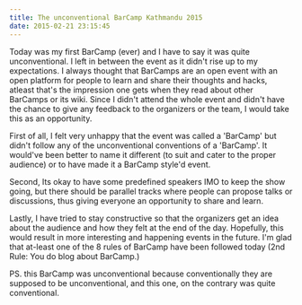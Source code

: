 ```yaml
---
title: The unconventional BarCamp Kathmandu 2015
date: 2015-02-21 23:15:45
---
```

Today was my first BarCamp (ever) and I have to say it was quite unconventional. I left in between the event as it didn't rise up to my expectations. I always thought that BarCamps are an open event with an open platform for people to learn and share their thoughts and hacks, atleast that's the impression one gets when they read about other BarCamps or its wiki. Since I didn't attend the whole event and didn't have the chance to give any feedback to the organizers or the team, I would take this as an opportunity.

First of all, I felt very unhappy that the event was called a 'BarCamp' but didn't follow any of the unconventional conventions of a 'BarCamp'. It would've been better to name it different (to suit and cater to the proper audience) or to have made it a BarCamp style'd event.

Second, Its okay to have some predefined speakers IMO to keep the show going, but there should be parallel tracks where people can propose talks or discussions, thus giving everyone an opportunity to share and learn.

Lastly, I have tried to stay constructive so that the organizers get an idea about the audience and how they felt at the end of the day. Hopefully, this would result in more interesting and happening events in the future. I'm glad that at-least one of the 8 rules of BarCamp have been followed today (2nd Rule: You do blog about BarCamp.)

PS. this BarCamp was unconventional because conventionally they are supposed to be unconventional, and this one, on the contrary was quite conventional.
